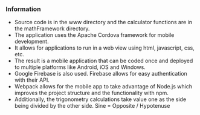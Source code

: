 ### Information
- Source code is in the www directory and the calculator functions are in the mathFramework directory.
- The application uses the Apache Cordova framework for mobile development.
- It allows for applications to run in a web view using html, javascript, css, etc.
- The result is a mobile application that can be coded once and deployed to multiple 
  platforms like Android, iOS and Windows.
- Google Firebase is also used. Firebase allows for easy authentication with their API.
- Webpack allows for the mobile app to take advantage of Node.js which improves the project
  structure and the functionality with npm.
- Additionally, the trigonometry calculations take value one as the side being divided by the other side. 
  Sine = Opposite / Hypotenuse

